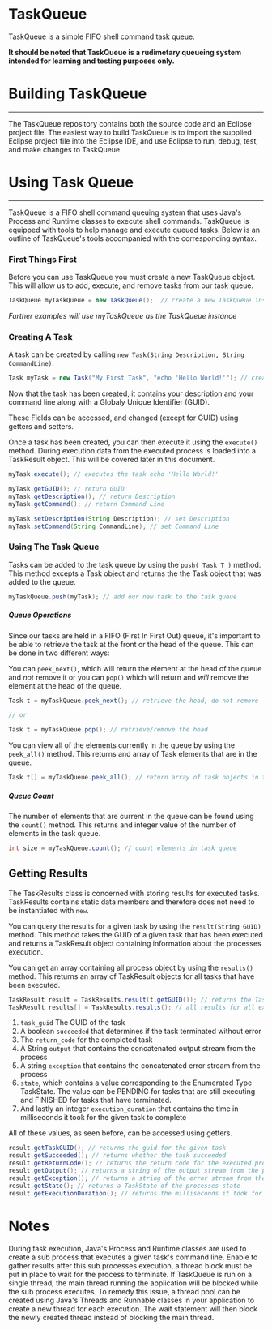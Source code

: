 # TaskQueue
TaskQueue is a simple FIFO shell command task queue.

**It should be noted that TaskQueue is a rudimetary queueing system intended for learning and testing purposes only.**

# Building TaskQueue
---
The TaskQueue repository contains both the source code and an Eclipse project file. 
The easiest way to build TaskQueue is to import the supplied Eclipse project file into the Eclipse IDE, and use Eclipse to run, debug, test, and make changes to TaskQueue

# Using Task Queue
---
TaskQueue is a FIFO shell command queuing system that uses Java's Process and Runtime classes to execute shell commands. TaskQueue is equipped with tools to help manage and execute queued tasks. Below is an outline of TaskQueue's tools accompanied with the corresponding syntax.

### First Things First

Before you can use TaskQueue you must create a new TaskQueue object. This will allow us to add, execute, and remove tasks from our task queue.

```java
TaskQueue myTaskQueue = new TaskQueue();  // create a new TaskQueue instance
```
_Further examples will use myTaskQueue as the TaskQueue instance_

### Creating A Task
A task can be created by calling `new Task(String Description, String CommandLine)`.

```java
Task myTask = new Task("My First Task", "echo 'Hello World!'"); // create a new Task object
```

Now that the task has been created, it contains your description and your command line along with a Globaly Unique Identifier (GUID).

These Fields can be accessed, and changed (except for GUID) using getters and setters.

Once a task has been created, you can then execute it using the `execute()` method. During execution data from the executed process is loaded into a TaskResult object. This will be covered later in this document.

```java
myTask.execute(); // executes the task echo 'Hello World!'
```

```java
myTask.getGUID(); // return GUID
myTask.getDescription(); // return Description
myTask.getCommand(); // return Command Line

myTask.setDescription(String Description); // set Description
myTask.setCommand(String CommandLine); // set Command Line
```

### Using The Task Queue
Tasks can be added to the task queue by using the `push( Task T )` method. This method excepts a Task object and returns the the Task object that was added to the queue.

```java
myTaskQueue.push(myTask); // add our new task to the task queue
```
##### Queue Operations
Since our tasks are held in a FIFO (First In First Out) queue, it's important to be able to retrieve the task at the front or the head of the queue. This can be done in two different ways:

You can `peek_next()`, which will return the element at the head of the queue and *not* remove it or you can `pop()` which will return and *will* remove the element at the head of the queue.

```java
Task t = myTaskQueue.peek_next(); // retrieve the head, do not remove

// or

Task t = myTaskQueue.pop(); // retrieve/remove the head
```

You can view all of the elements currently in the queue by using the `peek_all()` method. This returns and array of Task elements that are in the queue.

```java
Task t[] = myTaskQueue.peek_all(); // return array of task objects in the queue
```

##### Queue Count
The number of elements that are current in the queue can be found using the `count()` method. This returns and integer value of the number of elements in the task queue.

```java
int size = myTaskQueue.count(); // count elements in task queue
```
## Getting Results
The TaskResults class is concerned with storing results for executed tasks. TaskResults contains static data members and therefore does not need to be instantiated with `new`.

You can query the results for a given task by using the `result(String GUID)` method. This method takes the GUID of a given task that has been executed and returns a TaskResult object containing information about the processes execution.

You can get an array containing all process object by using the `results()` method. This returns an array of TaskResult objects for all tasks that have been executed.

```java
TaskResult result = TaskResults.result(t.getGUID()); // returns the TaskResult object for task T
TaskResult results[] = TaskResults.results(); // all results for all executed tasks
```

1. `task_guid` The GUID of the task
2. A boolean `succeeded` that determines if the task terminated without error
3. The `return_code` for the completed task
4. A String `output` that contains the concatenated output stream from the process
5. A string `exception` that contains the concatenated error stream from the process
6. `state`, which contains a value corresponding to the Enumerated Type TaskState. The value can be PENDING for tasks that are still executing and FINISHED for tasks that have terminated.
7. And lastly an integer `execution_duration` that contains the time in milliseconds it took for the given task to complete

All of these values, as seen before, can be accessed using getters.

```java
result.getTaskGUID(); // returns the guid for the given task
result.getSucceeded(); // returns whether the task succeeded
result.getReturnCode(); // returns the return code for the executed process
result.getOutput(); // returns a string of the output stream from the process
result.getException(); // returns a string of the error stream from the process
result.getState(); // returns a TaskState of the processes state
result.getExecutionDuration(); // returns the milliseconds it took for the process to execute
```

# Notes
During task execution, Java's Process and Runtime classes are used to create a sub process that executes a given task's command line. Enable to gather results after this sub processes execution, a thread block must be put in place to wait for the process to terminate. If TaskQueue is run on a single thread, the main thread running the application will be blocked while the sub process executes. To remedy this issue, a thread pool can be created using Java's Threads and Runnable classes in your application to create a new thread for each execution. The wait statement will then block the newly created thread instead of blocking the main thread.
